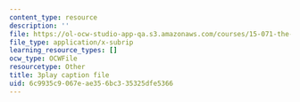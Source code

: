 ```yaml
---
content_type: resource
description: ''
file: https://ol-ocw-studio-app-qa.s3.amazonaws.com/courses/15-071-the-analytics-edge-spring-2017/6c9935c9067eae356bc335325dfe5366_nqqYjtK1zIk.srt
file_type: application/x-subrip
learning_resource_types: []
ocw_type: OCWFile
resourcetype: Other
title: 3play caption file
uid: 6c9935c9-067e-ae35-6bc3-35325dfe5366
---
```

